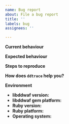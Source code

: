 ```yaml
---
name: Bug report
about: File a bug report
title: ''
labels: bug
assignees: ''

---
```


**Current behaviour**
<!-- What is be happening. -->

**Expected behaviour**
<!-- What should be happening. -->

**Steps to reproduce**
<!--
  How can we reproduce this issue in order to diagnose it?
  Code snippets, log messages, screenshots and sample apps are encouraged!
-->

**How does `ddtrace` help you?**
<!-- Optionally, tell us why and how you're using ddtrace, and what your overall experience with it is! -->

**Environment**

* **libddwaf version:**
* **libddwaf gem platform:**
* **Ruby version:**
* **Ruby platform:**
* **Operating system:**

